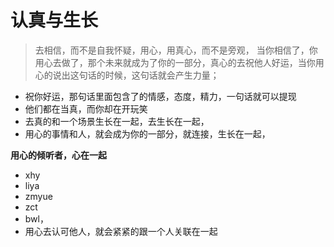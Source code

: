# 认真与生长



> 去相信，而不是自我怀疑，用心，用真心，而不是旁观， 当你相信了，你用心去做了，那个未来就成为了你的一部分，真心的去祝他人好运，当你用心的说出这句话的时候，这句话就会产生力量；

* 祝你好运，那句话里面包含了的情感，态度，精力，一句话就可以提现
* 他们都在当真，而你却在开玩笑
* 去真的和一个场景生长在一起，去生长在一起，
* 用心的事情和人，就会成为你的一部分，就连接，生长在一起，

**用心的倾听者，心在一起**

* xhy
* liya
* zmyue
* zct
* bwl，
* 用心去认可他人，就会紧紧的跟一个人关联在一起

